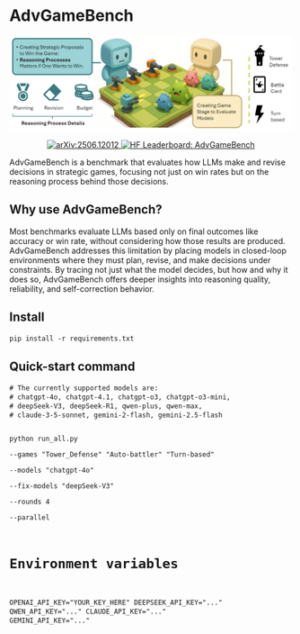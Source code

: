 
</head>
<body>
  <h1>AdvGameBench</h1>
  <img src="docs/image/AdvGame.png" alt="AdvGameBench Architecture Diagram" />

<p align="center">
  <!-- arXiv -->
  <a href="https://arxiv.org/pdf/2506.12012" target="_blank">
    <img
      src="https://img.shields.io/badge/arXiv-2506.12012-E92D20?logo=arxiv&logoColor=white&style=flat-square"
      alt="arXiv:2506.12012"
      height="25" />
  </a>

  <a href="https://huggingface.co/你的用户名/AdvGameBench" target="_blank">
    <img
      alt="HF Leaderboard: AdvGameBench"
      src="https://img.shields.io/badge/%F0%9F%A4%97%20_Leaderboard-AdvGameBench-ffc107?color=ffc107&logo=Huggingface&logoColor=white"
      height="25" />
  </a>
</p>

  AdvGameBench is a benchmark that evaluates how LLMs make and revise decisions in strategic games, focusing not just on win rates but on the reasoning process behind those decisions.

  <h2>Why use AdvGameBench?</h2>
  Most benchmarks evaluate LLMs based only on final outcomes like accuracy or win rate, without considering how those results are produced. AdvGameBench addresses this limitation by placing models in closed-loop environments where they must plan, revise, and make decisions under constraints. By tracing not just what the model decides, but how and why it does so, AdvGameBench offers deeper insights into reasoning quality, reliability, and self-correction behavior.

  <h2>Install</h2>
  <pre><code>pip install -r requirements.txt</code></pre>

  <h2>Quick-start command</h2>
  <pre><code># The currently supported models are:
# chatgpt-4o, chatgpt-4.1, chatgpt-o3, chatgpt-o3-mini,
# deepSeek-V3, deepSeek-R1, qwen-plus, qwen-max,
# claude-3-5-sonnet, gemini-2-flash, gemini-2.5-flash

python run_all.py \
    --games "Tower_Defense" "Auto-battler" "Turn-based" \
    --models "chatgpt-4o" \
    --fix-models "deepSeek-V3" \
    --rounds 4 \
    --parallel

# Environment variables
OPENAI_API_KEY="YOUR_KEY_HERE"
DEEPSEEK_API_KEY="..."
QWEN_API_KEY="..."
CLAUDE_API_KEY="..."
GEMINI_API_KEY="..."</code></pre>
</body>
</html>
